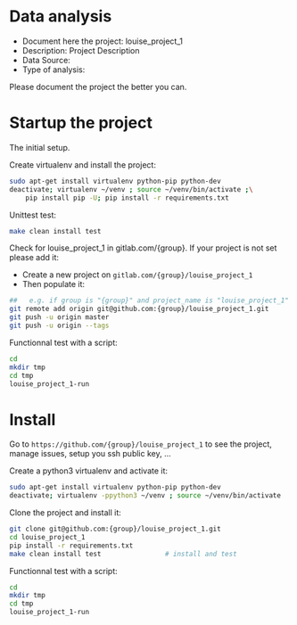 # Data analysis
- Document here the project: louise_project_1
- Description: Project Description
- Data Source:
- Type of analysis:

Please document the project the better you can.

# Startup the project

The initial setup.

Create virtualenv and install the project:
```bash
sudo apt-get install virtualenv python-pip python-dev
deactivate; virtualenv ~/venv ; source ~/venv/bin/activate ;\
    pip install pip -U; pip install -r requirements.txt
```

Unittest test:
```bash
make clean install test
```

Check for louise_project_1 in gitlab.com/{group}.
If your project is not set please add it:

- Create a new project on `gitlab.com/{group}/louise_project_1`
- Then populate it:

```bash
##   e.g. if group is "{group}" and project_name is "louise_project_1"
git remote add origin git@github.com:{group}/louise_project_1.git
git push -u origin master
git push -u origin --tags
```

Functionnal test with a script:

```bash
cd
mkdir tmp
cd tmp
louise_project_1-run
```

# Install

Go to `https://github.com/{group}/louise_project_1` to see the project, manage issues,
setup you ssh public key, ...

Create a python3 virtualenv and activate it:

```bash
sudo apt-get install virtualenv python-pip python-dev
deactivate; virtualenv -ppython3 ~/venv ; source ~/venv/bin/activate
```

Clone the project and install it:

```bash
git clone git@github.com:{group}/louise_project_1.git
cd louise_project_1
pip install -r requirements.txt
make clean install test                # install and test
```
Functionnal test with a script:

```bash
cd
mkdir tmp
cd tmp
louise_project_1-run
```
